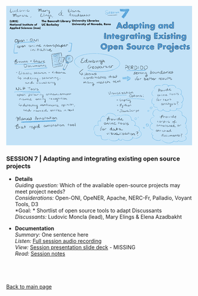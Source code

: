  ![graphic recording session 7](images/graphic-recording-session7.png)
### SESSION 7 | Adapting and integrating existing open source projects

- **Details**  
    *Guiding question:* Which of the available open-source projects may meet project needs?  
	*Considerations:* Open-ONI, OpeNER, Apache, NERC-Fr, Palladio, Voyant Tools, D3  
	*Goal: *	Shortlist of open source tools to adapt
	Discussants	  
	*Discussants:*	Ludovic Moncla (lead), Mary Elings & Elena Azadbakht 
    
    
- **Documentation**  
    *Summary:* One sentence here  
    *Listen:* [Full session audio recording](audio/session7.MP3)   
    *View:* [Session presentation slide deck](link) - MISSING  
    *Read:* [Session notes](https://docs.google.com/document/d/196V79SznVOMz-1G63dCI5LCIg0iVKNmMWCP2aSaxHw0/edit?usp=sharing)
    
 
  
&nbsp;
-----------------------------
[Back to main page](../readme.md)